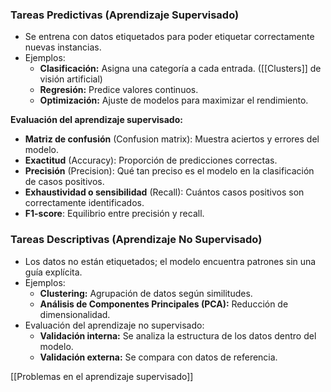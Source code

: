### **Tareas Predictivas (Aprendizaje Supervisado)**

- Se entrena con datos etiquetados para poder etiquetar correctamente nuevas instancias.
- Ejemplos:
    - **Clasificación:** Asigna una categoría a cada entrada. ([[Clusters]] de visión artificial)
    - **Regresión:** Predice valores continuos.
    - **Optimización:** Ajuste de modelos para maximizar el rendimiento.

**Evaluación del aprendizaje supervisado:**

- **Matriz de confusión** (Confusion matrix): Muestra aciertos y errores del modelo.
- **Exactitud** (Accuracy): Proporción de predicciones correctas.
- **Precisión** (Precision): Qué tan preciso es el modelo en la clasificación de casos positivos.
- **Exhaustividad o sensibilidad** (Recall): Cuántos casos positivos son correctamente identificados.
- **F1-score**: Equilibrio entre precisión y recall.

### **Tareas Descriptivas (Aprendizaje No Supervisado)**

- Los datos no están etiquetados; el modelo encuentra patrones sin una guía explícita.
- Ejemplos:
    - **Clustering:** Agrupación de datos según similitudes.
    - **Análisis de Componentes Principales (PCA):** Reducción de dimensionalidad.
- Evaluación del aprendizaje no supervisado:
    - **Validación interna:** Se analiza la estructura de los datos dentro del modelo.
    - **Validación externa:** Se compara con datos de referencia.

[[Problemas en el aprendizaje supervisado]]
